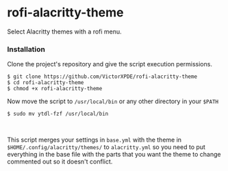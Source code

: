 # rofi-alacritty-theme
Select Alacritty themes with a rofi menu.

### Installation
Clone the project's repository and give the script execution permissions.
```
$ git clone https://github.com/VictorXPDE/rofi-alacritty-theme
$ cd rofi-alacritty-theme
$ chmod +x rofi-alacritty-theme
```
Now move the script to `/usr/local/bin` or any other directory in your `$PATH`
```
$ sudo mv ytdl-fzf /usr/local/bin
```
<br/>

This script merges your settings in `base.yml` with the theme in `$HOME/.config/alacritty/themes/` to `alacritty.yml` so you need to put
everything in the base file with the parts that you want the theme to change commented out so it doesn't conflict.
